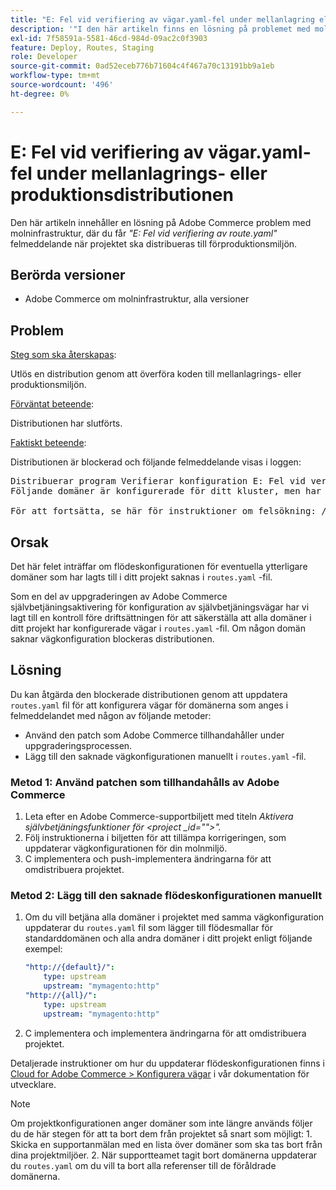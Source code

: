 ```yaml
---
title: "E: Fel vid verifiering av vägar.yaml-fel under mellanlagring eller produktionsdistribution"
description: '"I den här artikeln finns en lösning på problemet med molninfrastruktur, där du får felmeddelandet *"E: Error while verification route.yaml"* när du försöker distribuera projektet till förproduktionsmiljön."'
exl-id: 7f58591a-5581-46cd-984d-09ac2c0f3903
feature: Deploy, Routes, Staging
role: Developer
source-git-commit: 0ad52eceb776b71604c4f467a70c13191bb9a1eb
workflow-type: tm+mt
source-wordcount: '496'
ht-degree: 0%

---
```


# E: Fel vid verifiering av vägar.yaml-fel under mellanlagrings- eller produktionsdistributionen

Den här artikeln innehåller en lösning på Adobe Commerce problem med molninfrastruktur, där du får *&quot;E: Fel vid verifiering av route.yaml&quot;* felmeddelande när projektet ska distribueras till förproduktionsmiljön.

## Berörda versioner

* Adobe Commerce om molninfrastruktur, alla versioner

## Problem

<u>Steg som ska återskapas</u>:

Utlös en distribution genom att överföra koden till mellanlagrings- eller produktionsmiljön.

<u>Förväntat beteende</u>:

Distributionen har slutförts.

<u>Faktiskt beteende</u>:

Distributionen är blockerad och följande felmeddelande visas i loggen:

<pre>Distribuerar program Verifierar konfiguration E: Fel vid verifiering av route.yaml.
Följande domäner är konfigurerade för ditt kluster, men har inga definierade vägar i dina vägar.yaml-fil: - store1.example.com - store2.example.com - test-store.example.com Med dina aktuella vägar.yaml-konfiguration kommer dessa domäner INTE att hanteras!

För att fortsätta, se här för instruktioner om felsökning: /help/troubleshooting/deployment/e-error-verifying-routes-yaml-error-during-staging-or-production-deploy.md</pre>

## Orsak

Det här felet inträffar om flödeskonfigurationen för eventuella ytterligare domäner som har lagts till i ditt projekt saknas i `routes.yaml` -fil.

Som en del av uppgraderingen av Adobe Commerce självbetjäningsaktivering för konfiguration av självbetjäningsvägar har vi lagt till en kontroll före driftsättningen för att säkerställa att alla domäner i ditt projekt har konfigurerade vägar i `routes.yaml` -fil. Om någon domän saknar vägkonfiguration blockeras distributionen.

## Lösning

Du kan åtgärda den blockerade distributionen genom att uppdatera `routes.yaml` fil för att konfigurera vägar för domänerna som anges i felmeddelandet med någon av följande metoder:

* Använd den patch som Adobe Commerce tillhandahåller under uppgraderingsprocessen.
* Lägg till den saknade vägkonfigurationen manuellt i `routes.yaml` -fil.

### Metod 1: Använd patchen som tillhandahålls av Adobe Commerce

1. Leta efter en Adobe Commerce-supportbiljett med titeln *Aktivera självbetjäningsfunktioner för &lt;project _id=&quot;&quot;>&quot;.*
1. Följ instruktionerna i biljetten för att tillämpa korrigeringen, som uppdaterar vägkonfigurationen för din molnmiljö.
1. С implementera och push-implementera ändringarna för att omdistribuera projektet.

### Metod 2: Lägg till den saknade flödeskonfigurationen manuellt

1. Om du vill betjäna alla domäner i projektet med samma vägkonfiguration uppdaterar du `routes.yaml` fil som lägger till flödesmallar för standarddomänen och alla andra domäner i ditt projekt enligt följande exempel:

   ```yaml
   "http://{default}/":
       type: upstream
       upstream: "mymagento:http"
   "http://{all}/":
       type: upstream
       upstream: "mymagento:http"
   ```

1. С implementera och implementera ändringarna för att omdistribuera projektet.

Detaljerade instruktioner om hur du uppdaterar flödeskonfigurationen finns i [Cloud for Adobe Commerce > Konfigurera vägar](https://devdocs.magento.com/guides/v2.3/cloud/project/project-conf-files_routes.html) i vår dokumentation för utvecklare.

>[!NOTE]
>
>Om projektkonfigurationen anger domäner som inte längre används följer du de här stegen för att ta bort dem från projektet så snart som möjligt: 1. Skicka en supportanmälan med en lista över domäner som ska tas bort från dina projektmiljöer. 2. När supportteamet tagit bort domänerna uppdaterar du `routes.yaml` om du vill ta bort alla referenser till de föråldrade domänerna.
